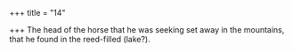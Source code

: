 +++
title = "14"

+++
The head of the horse that he was seeking set away in the mountains, that he found in the reed-filled (lake?).  